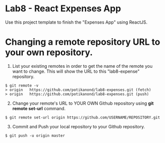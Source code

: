 # Lab8 - React Expenses App

Use this project template to finish the "Expenses App" using ReactJS.

# Changing a remote repository URL to your own repository.

1. List your existing remotes in order to get the name of the remote you want to change. This will show the URL to this "lab8-expense" repository.

```
$ git remote -v
> origin   https://github.com/potikanond/lab8-expenses.git (fetch)
> origin   https://github.com/potikanond/lab8-expenses.git (push)
```

2. Change your remote's URL to YOUR OWN Github repository using **git remote set-url** command.

```
$ git remote set-url origin https://github.com/USERNAME/REPOSITORY.git
```

3. Commit and Push your local repository to your Github repository.

```
$ git push -u origin master
```
